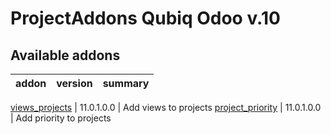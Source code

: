 ProjectAddons Qubiq Odoo v.10
=============================

[//]: # (addons)

Available addons
----------------
addon | version | summary
--- | --- | ---

[views_projects](views_projects/) | 11.0.1.0.0 | Add views to projects
[project_priority](project_priority/) | 11.0.1.0.0 | Add priority to projects

[//]: # (end addons)
